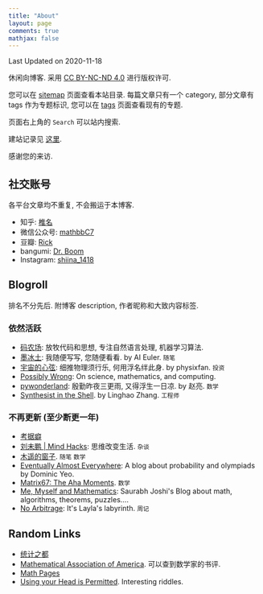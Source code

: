 ```yaml
---
title: "About"
layout: page
comments: true
mathjax: false
---
```


Last Updated on 2020-11-18

休闲向博客. 采用 [CC BY-NC-ND 4.0](https://creativecommons.org/licenses/by-nc-nd/4.0/deed.zh) 进行版权许可. 

您可以在 [sitemap](https://shiina18.github.io/sitemap/) 页面查看本站目录. 每篇文章只有一个 category, 部分文章有 tags 作为专题标识, 您可以在 [tags](https://shiina18.github.io/tags/) 页面查看现有的专题.

页面右上角的 `Search` 可以站内搜索. 

建站记录见 [这里](https://shiina18.github.io/miscellanea/2020/07/23/site-building/).

感谢您的来访.

## 社交账号

各平台文章均不重复, 不会搬运于本博客.

- 知乎: [椎名](https://www.zhihu.com/people/ji-hua-yuan-39)
- 微信公众号: [mathbbC7](http://mp.weixin.qq.com/mp/homepage?__biz=MzIyNzU0MTMyNw==&hid=1&sn=01521bfc9313f0f1275dc3cfe754069c#wechat_redirect)
- 豆瓣: [Rick](https://www.douban.com/people/171432596/)
- bangumi: [Dr. Boom](https://bgm.tv/user/388505)
- Instagram: [shiina_1418](https://www.instagram.com/shiina_1418/)

## Blogroll

排名不分先后. 附博客 description, 作者昵称和大致内容标签.

### 依然活跃

- [码农场](https://www.hankcs.com/): 放牧代码和思想, 专注自然语言处理, 机器学习算法.
- [墨冰土](https://www.mobingtu.com/): 我随便写写, 您随便看看. by AI Euler. `随笔`
- [宇宙的心弦](https://www.physixfan.com/): 细推物理须行乐, 何用浮名绊此身. by physixfan. `投资`
- [Possibly Wrong](https://possiblywrong.wordpress.com/): On science, mathematics, and computing.
- [pywonderland](http://pywonderland.com/): 殷勤昨夜三更雨, 又得浮生一日凉. by 赵亮. `数学`
- [Synthesist in the Shell](https://linghao.io/). by Linghao Zhang. `工程师`

### 不再更新 (至少断更一年)

- [考据癖](http://localhost-8080.com/)
- [刘未鹏 \| Mind Hacks](http://mindhacks.cn/): 思维改变生活. `杂谈`
- [木遥的窗子](http://blog.farmostwood.net/). `随笔` `数学`
- [Eventually Almost Everywhere](https://eventuallyalmosteverywhere.wordpress.com/): A blog about probability and olympiads by Dominic Yeo. 
- [Matrix67: The Aha Moments](http://www.matrix67.com/blog). `数学`
- [Me, Myself and Mathematics](https://sbjoshi.wordpress.com/): Saurabh Joshi's Blog about math, algorithms, theorems, puzzles….
- [No Arbitrage](http://www.sweet-layla.com/): It's Layla's labyrinth. `周记`

## Random Links

- [统计之都](https://cosx.org/)
- [Mathematical Association of America](https://www.maa.org/). 可以查到数学家的书评.
- [Math Pages](https://mathpages.com/)
- [Using your Head is Permitted](https://www.brand.site.co.il/riddles/usingyourhead.html). Interesting riddles.